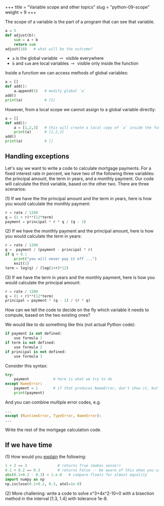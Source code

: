 +++
title = "Variable scope and other topics"
slug = "python-09-scope"
weight = 9
+++

The scope of a variable is the part of a program that can see that variable.

```py
a = 5
def adjust(b):
	sum = a + b
    return sum
adjust(10)   # what will be the outcome?
```

* `a` is the global variable &nbsp;⇨&nbsp; visible everywhere
* `b` and `sum` are local variables &nbsp;⇨&nbsp; visible only inside the function

Inside a function we can access methods of global variables:

```py
a = []
def add():
    a.append(5)   # modify global `a`
add()
print(a)          # [5]
```

However, from a local scope we cannot assign to a global variable directly:

```py
a = []
def add():
    a = [1,2,3]   # this will create a local copy of `a` inside the function
    print(a)      # [1,2,3]
add()
print(a)          # []
```

## Handling exceptions

Let's say we want to write a code to calculate mortgage payments. For a fixed interest rate in percent, we
have two of the following three variables: the principal amount, the term in years, and a monthly payment. Our
code will calculate the third variable, based on the other two. There are three scenarios:

(1) If we have the the principal amount and the term in years, here is how you would calculate the monthly
payment:

```py
r = rate / 1200
q = (1 + r)**(12*term)
payment = principal * r * q / (q - 1)
```

(2) If we have the monthly payment and the principal amount, here is how you would calculate the term in years:

```py
r = rate / 1200
q =  payment / (payment - principal * r)
if q < 0.:
    print("you will never pay it off ...")
    exit(1)
term = log(q) / (log(1+r)*12)
```

(3) If we have the term in years and the monthly payment, here is how you would calculate the principal amount:

```py
r = rate / 1200
q = (1 + r)**(12*term)
principal = payment * (q - 1) / (r * q)
```

How can we tell the code to decide on the fly which variable it needs to compute, based on the two existing ones?

We would like to do something like this (not actual Python code):

```py
if payment is not defined:
    use formula 1
if term is not defined:
    use formula 2
if principal is not defined:
    use formula 3
```

Consider this syntax:

```py
try:
    payment           # here is what we try to do
except NameError:
    payment = 1       # if that produces NameError, don't show it, but do this instead
	print(payment)
```

And you can combine multiple error codes, e.g.

```py
...
except (RuntimeError, TypeError, NameError):
...
```

Write the rest of the mortgage calculation code.







## If we have time

(1) How would you [explain](./solau.md) the following:

```py
1 + 2 == 3              # returns True (makes sense!)
0.1 + 0.2 == 0.3        # returns False -- be aware of this when you use conditionals
abs(0.1+0.2 - 0.3) < 1.e-8   # compare floats for almost equality
import numpy as np
np.isclose(0.1+0.2, 0.3, atol=1e-8)
```

(2) More challening: write a code to solve x^3+4x^2-10=0 with a bisection method in the interval
    [1.3, 1.4] with tolerance 1e-8.

